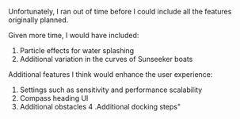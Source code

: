 Unfortunately, I ran out of time before I could include all the features originally planned.

Given more time, I would have included:
1. Particle effects for water splashing
2. Additional variation in the curves of Sunseeker boats

Additional features I think would enhance the user experience:
1. Settings such as sensitivity and performance scalability
2. Compass heading UI
3. Additional obstacles
4 .Additional docking steps"
